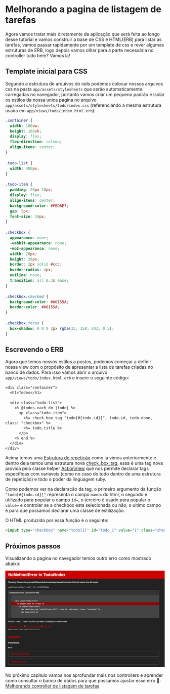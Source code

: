 # Melhorando a pagina de listagem de tarefas

Agora vamos tratar mais diretamente da aplicação que será feita ao longo desse tutorial e vamos construir a base de CSS e HTML(ERB) para listar as tarefas, vamos passar rapidamente por um template de css e rever algumas estruturas de ERB, logo depois vamos olhar para a parte necessária no controller tudo bem? Vamos la!

## Template inicial para CSS

Segundo a estrutura de arquivos do rails podemos colocar nossos arquivos css na pasta `app/assets/stylesheets` que serão automaticamente carregadas no navegador, portanto vamos criar um pequeno padrão e isolar os estilos da nossa unica pagina no arquivo `app/assets/stylesheets/todo/index.css` (referenciando a mesma estrutura usada em `app/views/todo/index.html.erb`):

```css
.container {
  width: 100vw;
  height: 100vh;
  display: flex;
  flex-direction: column;
  align-items: center;
}

.todo-list {
  width: 400px;
}

.todo-item {
  padding: 20px 10px;
  display: flex;
  align-items: center;
  background-color: #FBD6E7;
  gap: 5px;
  font-size: 18px;
}

.checkbox {
  appearance: none;
  -webkit-appearance: none;
  -moz-appearance: none;
  width: 20px;
  height: 20px;
  border: 2px solid #ccc;
  border-radius: 4px;
  outline: none;
  transition: all 0.3s ease;
}

.checkbox:checked {
  background-color: #A6155A;
  border-color: #A6155A;
}

.checkbox:focus {
  box-shadow: 0 0 0 2px rgba(33, 150, 243, 0.5);
}
```

## Escrevendo o ERB

Agora que temos nossos estilos a postos, podemos começar a definir nossa view com o propósito de apresentar a lista de tarefas criadas no banco de dados. Para isso vamos abrir o arquivo `app/views/todo/index.html.erb` e inserir o seguinte código:

```erb
<div class="container">
  <h1>Todos</h1>

  <div class="todo-list">
    <% @todos.each do |todo| %>
      <p class="todo-item">
        <%= check_box_tag "todo[#{todo.id}]", todo.id, todo.done, class: "checkbox" %>
        <%= todo.title %>
      </p>
    <% end %>
  </div>
</div>
```

Acima temos uma [Estrutura de repetíção](/Explicacao/ERB/Estruturas_de_repeticao.md) como ja vimos anteriormente e dentro dela temos uma estrutura nova [check_box_tag](https://apidock.com/rails/v5.2.3/ActionView/Helpers/FormTagHelper/check_box_tag), essa é uma tag nova provida pela classe helper [ActionView](https://guides.rubyonrails.org/action_view_overview.html) que nos permite declarar tags especificas com variaveis (como no caso do todo dentro de uma estrutura de repetição) e todo o poder da linguagem ruby.

Como podemos ver na declaração da tag, o primeiro argumento da função `"todo[#{todo.id}]"` representa o campo `name=` do html, o segundo é utilizado para popular o campo `id=`, o terceiro é usado para popular o `value=` e controlar se a checkbox esta selecionada ou não, o ultimo campo é para que possamos declarar uma classe de estilização.

O HTML produzido por essa função é o seguinte:

```html
<input type="checkbox" name="todo[1]" id="todo_1" value="1" class="checkbox">
```

## Próximos passos

Visualizando a pagina no navegador temos outro erro como mostrado abaixo:

![Pagina de erro sobre variavel não definida](./imgs/2023-06-11-18-40-08.png)

No próximo capitulo vamos nos aprofundar mais nos controllers e aprender como consultar o banco de dados para que possamos ajustar esse erro 🚀: [Melhorando controller de listagem de tarefas](Na_Pratica/Melhorando_controller_de_listagem_de_tarefas.md)
